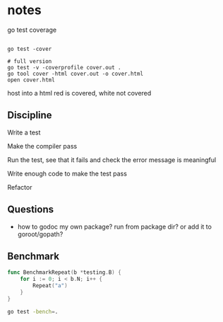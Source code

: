 # notes
go test coverage
```

go test -cover

# full version
go test -v -coverprofile cover.out .
go tool cover -html cover.out -o cover.html
open cover.html
```
host into a html
red is covered, white not covered

## Discipline
Write a test

Make the compiler pass

Run the test, see that it fails and check the error message is meaningful

Write enough code to make the test pass

Refactor

## Questions

- how to godoc my own package? run from package dir? or add it to goroot/gopath?

## Benchmark

```go
func BenchmarkRepeat(b *testing.B) {
	for i := 0; i < b.N; i++ {
		Repeat("a")
	}
}
```
```sh
go test -bench=.
```